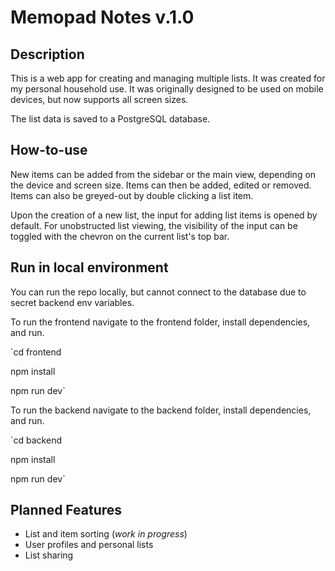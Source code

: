 # Memopad Notes v.1.0

## Description

This is a web app for creating and managing multiple lists. It was created for my personal household use.
It was originally designed to be used on mobile devices, but now supports all screen sizes.

The list data is saved to a PostgreSQL database.

## How-to-use

New items can be added from the sidebar or the main view, depending on the device and screen size. Items can then be added, edited or removed. Items can also be greyed-out by double clicking a list item.

Upon the creation of a new list, the input for adding list items is opened by default. For unobstructed list viewing, the visibility of the input can be toggled with the chevron on the current list's top bar.

## Run in local environment

You can run the repo locally, but cannot connect to the database due to secret backend env variables.

To run the frontend navigate to the frontend folder, install dependencies, and run.

`cd frontend

npm install

npm run dev`


To run the backend navigate to the backend folder, install dependencies, and run.

`cd backend

npm install

npm run dev`

## Planned Features

- List and item sorting (_work in progress_)
- User profiles and personal lists
- List sharing
